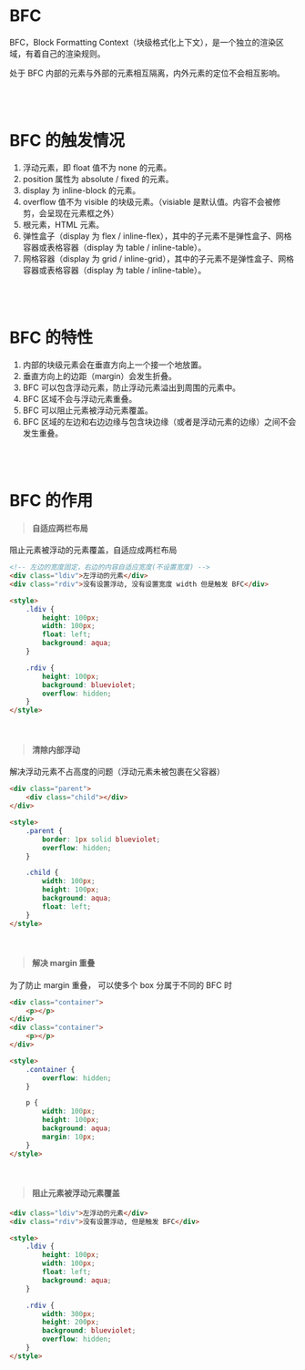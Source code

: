 # BFC

BFC，Block Formatting Context（块级格式化上下文），是一个独立的渲染区域，有着自己的渲染规则。

处于 BFC 内部的元素与外部的元素相互隔离，内外元素的定位不会相互影响。

<br><br>

# BFC 的触发情况

1.  浮动元素，即 float 值不为 none 的元素。
2.  position 属性为 absolute / fixed 的元素。
3.  display 为 inline-block 的元素。
4.  overflow 值不为 visible 的块级元素。（visiable 是默认值。内容不会被修剪，会呈现在元素框之外）
5.  根元素，HTML 元素。
6.  弹性盒子（display 为 flex / inline-flex），其中的子元素不是弹性盒子、网格容器或表格容器（display 为 table / inline-table）。
7.  网格容器（display 为 grid / inline-grid），其中的子元素不是弹性盒子、网格容器或表格容器（display 为 table / inline-table）。

<br><br>

# BFC 的特性

1. 内部的块级元素会在垂直方向上一个接一个地放置。
2. 垂直方向上的边距（margin）会发生折叠。
3. BFC 可以包含浮动元素，防止浮动元素溢出到周围的元素中。
4. BFC 区域不会与浮动元素重叠。
5. BFC 可以阻止元素被浮动元素覆盖。
6. BFC 区域的左边和右边边缘与包含块边缘（或者是浮动元素的边缘）之间不会发生重叠。

<br><br>

# BFC 的作用

> #### 自适应两栏布局

阻止元素被浮动的元素覆盖，自适应成两栏布局

```html
<!-- 左边的宽度固定，右边的内容自适应宽度(不设置宽度) -->
<div class="ldiv">左浮动的元素</div>
<div class="rdiv">没有设置浮动, 没有设置宽度 width 但是触发 BFC</div>

<style>
    .ldiv {
        height: 100px;
        width: 100px;
        float: left;
        background: aqua;
    }

    .rdiv {
        height: 100px;
        background: blueviolet;
        overflow: hidden;
    }
</style>
```

<br>

> #### 清除内部浮动

解决浮动元素不占高度的问题（浮动元素未被包裹在父容器）

```html
<div class="parent">
    <div class="child"></div>
</div>

<style>
    .parent {
        border: 1px solid blueviolet;
        overflow: hidden;
    }

    .child {
        width: 100px;
        height: 100px;
        background: aqua;
        float: left;
    }
</style>
```

<br>

> #### 解决 margin 重叠

为了防止 margin 重叠， 可以使多个 box 分属于不同的 BFC 时

```html
<div class="container">
    <p></p>
</div>
<div class="container">
    <p></p>
</div>

<style>
    .container {
        overflow: hidden;
    }

    p {
        width: 100px;
        height: 100px;
        background: aqua;
        margin: 10px;
    }
</style>
```

<br>

> #### 阻止元素被浮动元素覆盖

```html
<div class="ldiv">左浮动的元素</div>
<div class="rdiv">没有设置浮动, 但是触发 BFC</div>

<style>
    .ldiv {
        height: 100px;
        width: 100px;
        float: left;
        background: aqua;
    }

    .rdiv {
        width: 300px;
        height: 200px;
        background: blueviolet;
        overflow: hidden;
    }
</style>
```

<br>
